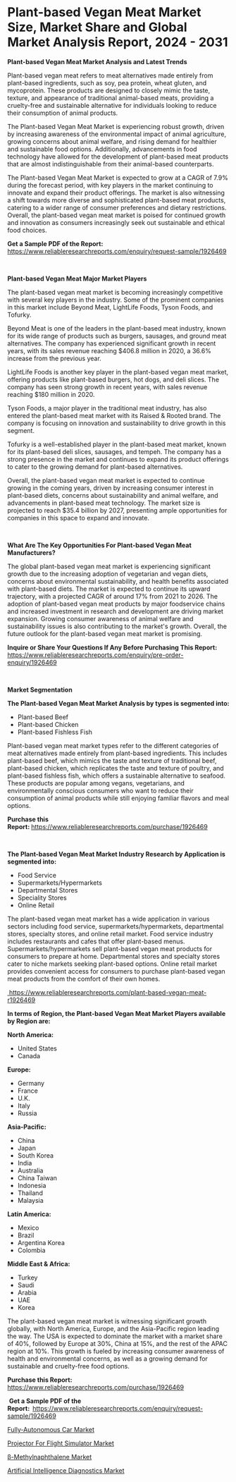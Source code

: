 <p><h1>Plant-based Vegan Meat Market Size, Market Share and Global Market Analysis Report, 2024 - 2031</h1></p><p><strong>Plant-based Vegan Meat Market Analysis and Latest Trends</strong></p>
<p><p>Plant-based vegan meat refers to meat alternatives made entirely from plant-based ingredients, such as soy, pea protein, wheat gluten, and mycoprotein. These products are designed to closely mimic the taste, texture, and appearance of traditional animal-based meats, providing a cruelty-free and sustainable alternative for individuals looking to reduce their consumption of animal products.</p><p>The Plant-based Vegan Meat Market is experiencing robust growth, driven by increasing awareness of the environmental impact of animal agriculture, growing concerns about animal welfare, and rising demand for healthier and sustainable food options. Additionally, advancements in food technology have allowed for the development of plant-based meat products that are almost indistinguishable from their animal-based counterparts.</p><p>The Plant-based Vegan Meat Market is expected to grow at a CAGR of 7.9% during the forecast period, with key players in the market continuing to innovate and expand their product offerings. The market is also witnessing a shift towards more diverse and sophisticated plant-based meat products, catering to a wider range of consumer preferences and dietary restrictions. Overall, the plant-based vegan meat market is poised for continued growth and innovation as consumers increasingly seek out sustainable and ethical food choices.</p></p>
<p><strong>Get a Sample PDF of the Report:&nbsp;</strong> <a href="https://www.reliableresearchreports.com/enquiry/request-sample/1926469">https://www.reliableresearchreports.com/enquiry/request-sample/1926469</a></p>
<p>&nbsp;</p>
<p><strong>Plant-based Vegan Meat Major Market Players</strong></p>
<p><p>The plant-based vegan meat market is becoming increasingly competitive with several key players in the industry. Some of the prominent companies in this market include Beyond Meat, LightLife Foods, Tyson Foods, and Tofurky.</p><p>Beyond Meat is one of the leaders in the plant-based meat industry, known for its wide range of products such as burgers, sausages, and ground meat alternatives. The company has experienced significant growth in recent years, with its sales revenue reaching $406.8 million in 2020, a 36.6% increase from the previous year.</p><p>LightLife Foods is another key player in the plant-based vegan meat market, offering products like plant-based burgers, hot dogs, and deli slices. The company has seen strong growth in recent years, with sales revenue reaching $180 million in 2020.</p><p>Tyson Foods, a major player in the traditional meat industry, has also entered the plant-based meat market with its Raised & Rooted brand. The company is focusing on innovation and sustainability to drive growth in this segment.</p><p>Tofurky is a well-established player in the plant-based meat market, known for its plant-based deli slices, sausages, and tempeh. The company has a strong presence in the market and continues to expand its product offerings to cater to the growing demand for plant-based alternatives.</p><p>Overall, the plant-based vegan meat market is expected to continue growing in the coming years, driven by increasing consumer interest in plant-based diets, concerns about sustainability and animal welfare, and advancements in plant-based meat technology. The market size is projected to reach $35.4 billion by 2027, presenting ample opportunities for companies in this space to expand and innovate.</p></p>
<p>&nbsp;</p>
<p><strong>What Are The Key Opportunities For Plant-based Vegan Meat Manufacturers?</strong></p>
<p><p>The global plant-based vegan meat market is experiencing significant growth due to the increasing adoption of vegetarian and vegan diets, concerns about environmental sustainability, and health benefits associated with plant-based diets. The market is expected to continue its upward trajectory, with a projected CAGR of around 17% from 2021 to 2026. The adoption of plant-based vegan meat products by major foodservice chains and increased investment in research and development are driving market expansion. Growing consumer awareness of animal welfare and sustainability issues is also contributing to the market's growth. Overall, the future outlook for the plant-based vegan meat market is promising.</p></p>
<p><strong>Inquire or Share Your Questions If Any Before Purchasing This Report:</strong> <a href="https://www.reliableresearchreports.com/enquiry/pre-order-enquiry/1926469">https://www.reliableresearchreports.com/enquiry/pre-order-enquiry/1926469</a></p>
<p>&nbsp;</p>
<p><strong>Market Segmentation</strong></p>
<p><strong>The Plant-based Vegan Meat Market Analysis by types is segmented into:</strong></p>
<p><ul><li>Plant-based Beef</li><li>Plant-based Chicken</li><li>Plant-based Fishless Fish</li></ul></p>
<p><p>Plant-based vegan meat market types refer to the different categories of meat alternatives made entirely from plant-based ingredients. This includes plant-based beef, which mimics the taste and texture of traditional beef, plant-based chicken, which replicates the taste and texture of poultry, and plant-based fishless fish, which offers a sustainable alternative to seafood. These products are popular among vegans, vegetarians, and environmentally conscious consumers who want to reduce their consumption of animal products while still enjoying familiar flavors and meal options.</p></p>
<p><strong>Purchase this Report:&nbsp;</strong><a href="https://www.reliableresearchreports.com/purchase/1926469">https://www.reliableresearchreports.com/purchase/1926469</a></p>
<p>&nbsp;</p>
<p><strong>The Plant-based Vegan Meat Market Industry Research by Application is segmented into:</strong></p>
<p><ul><li>Food Service</li><li>Supermarkets/Hypermarkets</li><li>Departmental Stores</li><li>Speciality Stores</li><li>Online Retail</li></ul></p>
<p><p>The plant-based vegan meat market has a wide application in various sectors including food service, supermarkets/hypermarkets, departmental stores, specialty stores, and online retail market. Food service industry includes restaurants and cafes that offer plant-based menus. Supermarkets/hypermarkets sell plant-based vegan meat products for consumers to prepare at home. Departmental stores and specialty stores cater to niche markets seeking plant-based options. Online retail market provides convenient access for consumers to purchase plant-based vegan meat products from the comfort of their own homes.</p></p>
<p><a href="https://www.reliableresearchreports.com/plant-based-vegan-meat-r1926469">&nbsp;https://www.reliableresearchreports.com/plant-based-vegan-meat-r1926469</a></p>
<p><strong>In terms of Region, the Plant-based Vegan Meat Market Players available by Region are:</strong></p>
<p>
    <p> <strong> North America: </strong>
        <ul>
            <li>United States</li>
            <li>Canada</li>
        </ul>
        </p> 
    <p> <strong> Europe: </strong>
        <ul>
            <li>Germany</li>
            <li>France</li>
            <li>U.K.</li>
            <li>Italy</li>
            <li>Russia</li>
        </ul>
        </p> 
    <p> <strong> Asia-Pacific: </strong>
        <ul>
            <li>China</li>
            <li>Japan</li>
            <li>South Korea</li>
            <li>India</li>
            <li>Australia</li>
            <li>China Taiwan</li>
            <li>Indonesia</li>
            <li>Thailand</li>
            <li>Malaysia</li>
        </ul>
        </p> 
    <p> <strong> Latin America: </strong>
        <ul>
            <li>Mexico</li>
            <li>Brazil</li>
            <li>Argentina Korea</li>
            <li>Colombia</li>
        </ul>
        </p> 
    <p> <strong> Middle East & Africa: </strong>
        <ul>
            <li>Turkey</li>
            <li>Saudi</li>
            <li>Arabia</li>
            <li>UAE</li>
            <li>Korea</li>
        </ul>
    </p>
    </p>
<p><p>The plant-based vegan meat market is witnessing significant growth globally, with North America, Europe, and the Asia-Pacific region leading the way. The USA is expected to dominate the market with a market share of 40%, followed by Europe at 30%, China at 15%, and the rest of the APAC region at 10%. This growth is fueled by increasing consumer awareness of health and environmental concerns, as well as a growing demand for sustainable and cruelty-free food options.</p></p>
<p><strong>Purchase this Report: </strong><a href="https://www.reliableresearchreports.com/purchase/1926469">https://www.reliableresearchreports.com/purchase/1926469</a></p>
<p>&nbsp;<strong>Get a Sample PDF of the Report:&nbsp;&nbsp;</strong><a href="https://www.reliableresearchreports.com/enquiry/request-sample/1926469">https://www.reliableresearchreports.com/enquiry/request-sample/1926469</a></p>
<p><strong></strong></p>
<p><p><a href="https://medium.com/@bernadette.james576/future-trends-in-global-fully-autonomous-car-market-market-insights-and-analysis-from-2024-to-2031-384c633b4f4d">Fully-Autonomous Car Market</a></p><p><a href="https://github.com/yazulaeha/Market-Research-Report-List-1/blob/main/projector-for-flight-simulator-market.md">Projector For Flight Simulator Market</a></p><p><a href="https://github.com/haleemasakdiya1/Market-Research-Report-List-1/blob/main/b-methylnaphthalene-market.md">β-Methylnaphthalene Market</a></p><p><a href="https://medium.com/@emma.white454357/evaluating-global-artificial-intelligence-diagnostics-market-trends-and-growth-opportunities-by-217eecd6e14f">Artificial Intelligence Diagnostics Market</a></p></p>